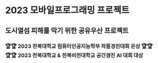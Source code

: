 </div align = center>
  <h1> 2023 모바일프로그래밍 프로젝트 </h1>
  <h2> 도시열섬 피해를 막기 위한 공유우산 프로젝트 </h2>
  <h3> 🏆🏆 2023 전북대학교 컴퓨터인공지능학부 작품경진대회 은상 🏆🏆 <br>
  🏆🏆 2023 전북대학교 & 전북비전대학교 공간경진 AI 대회 대상 </h3>
</div>
